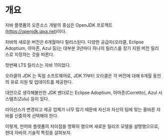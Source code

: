 <!-- Date: 24. 12. 25. } -->
<!-- File ID: f006dc04-1e78-42c2-9666-45b76653df34 -->
<!-- Author: Seoyeon Jang -->

# 개요

자바 플랫폼의 오픈소스 개발의 중심은 OpenJDK 프로젝트(https://openjdk.java.net)이다.

자바의 새로운 버전은 6개월마다 릴리스된다. 다양한 공급자(오라클, Eclipse Adoptium, 아마존, Azul 등)는 대부분 3년마다 하나의
릴리스를 장기 지원 버전 릴리스로 지정하는 것을 따른다.

첫번째 LTS 릴리스는 자바 11이었다.

오라클의 JDK 는 독점 소프트웨어로, JDK 11부터 오라클은 각 버전에 대해 6개월 동안의 유료 지원 및 업데이트를 제공한다.

대안으로 생각해볼만한 JDK 벤더로는 Eclipse Adoptium, 아마존(Corretto), Azul 시스템즈(Zulu) 등이 있다.

라이선스가 변경되고 제공 업체가 너무 많기 때문에 자신과 자신의 팀에 맞는 올바른 자바를 신중하게 선택해야 한다.

이렇게, 언어와 플랫폼의 차이점을 명확히 했으며 새로운 릴리즈 모델을 설명했으므로, 현대 자바의 기술적 특징을 살펴보자.